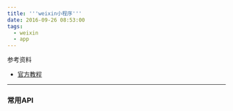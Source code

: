 ```yaml
---
title: '''weixin小程序'''
date: 2016-09-26 08:53:00
tags:
  - weixin
  - app
---
```


参考资料

-  [官方教程](https://mp.weixin.qq.com/debug/wxadoc/dev/?t=1474644087418)

---

### 常用API


<!--more-->